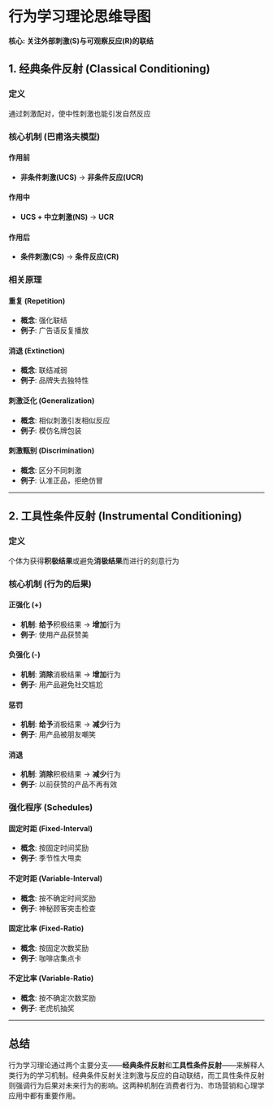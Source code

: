 # 行为学习理论思维导图

**核心: 关注外部刺激(S)与可观察反应(R)的联结**

## 1. 经典条件反射 (Classical Conditioning)

### 定义
通过刺激配对，使中性刺激也能引发自然反应

### 核心机制 (巴甫洛夫模型)

#### 作用前
- **非条件刺激(UCS)** → **非条件反应(UCR)**

#### 作用中  
- **UCS + 中立刺激(NS)** → **UCR**

#### 作用后
- **条件刺激(CS)** → **条件反应(CR)**

### 相关原理

#### 重复 (Repetition)
- **概念**: 强化联结
- **例子**: 广告语反复播放

#### 消退 (Extinction)
- **概念**: 联结减弱  
- **例子**: 品牌失去独特性

#### 刺激泛化 (Generalization)
- **概念**: 相似刺激引发相似反应
- **例子**: 模仿名牌包装

#### 刺激甄别 (Discrimination)
- **概念**: 区分不同刺激
- **例子**: 认准正品，拒绝仿冒

---

## 2. 工具性条件反射 (Instrumental Conditioning)

### 定义
个体为获得**积极结果**或避免**消极结果**而进行的刻意行为

### 核心机制 (行为的后果)

#### 正强化 (+)
- **机制**: **给予**积极结果 → **增加**行为
- **例子**: 使用产品获赞美

#### 负强化 (-)
- **机制**: **消除**消极结果 → **增加**行为  
- **例子**: 用产品避免社交尴尬

#### 惩罚
- **机制**: **给予**消极结果 → **减少**行为
- **例子**: 用产品被朋友嘲笑

#### 消退
- **机制**: **消除**积极结果 → **减少**行为
- **例子**: 以前获赞的产品不再有效

### 强化程序 (Schedules)

#### 固定时距 (Fixed-Interval)
- **概念**: 按固定时间奖励
- **例子**: 季节性大甩卖

#### 不定时距 (Variable-Interval)
- **概念**: 按不确定时间奖励
- **例子**: 神秘顾客突击检查

#### 固定比率 (Fixed-Ratio)
- **概念**: 按固定次数奖励
- **例子**: 咖啡店集点卡

#### 不定比率 (Variable-Ratio)
- **概念**: 按不确定次数奖励
- **例子**: 老虎机抽奖

---

## 总结

行为学习理论通过两个主要分支——**经典条件反射**和**工具性条件反射**——来解释人类行为的学习机制。经典条件反射关注刺激与反应的自动联结，而工具性条件反射则强调行为后果对未来行为的影响。这两种机制在消费者行为、市场营销和心理学应用中都有重要作用。